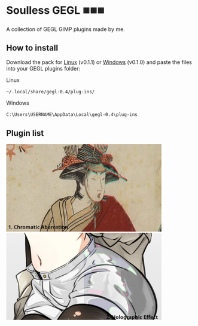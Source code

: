 # Soulless GEGL <sub><sup>🟥🟩🟦</sup></sub>

A collection of GEGL GIMP plugins made by me.

## How to install

Download the pack for [Linux](https://github.com/soulless-tree/soulless-gegl/releases/download/v0.1.1/soulless-gegl-v0.1.1-linux.zip) (v0.1.1) or [Windows](https://github.com/soulless-tree/soulless-gegl/releases/download/v0.1.0/soulless-gegl-v0.1.0-windows.zip) (v0.1.0) and paste the files into your GEGL plugins folder:

Linux
```
~/.local/share/gegl-0.4/plug-ins/
```

Windows
```
C:\Users\USERNAME\AppData\Local\gegl-0.4\plug-ins
```

## Plugin list
  
<picture><img src="list/1.jpg" width="415"> </picture><picture><img src="list/2.jpg" width="415"></picture>

